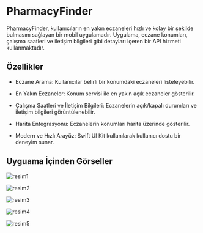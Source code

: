 # PharmacyFinder

PharmacyFinder, kullanıcıların en yakın eczaneleri hızlı ve kolay bir şekilde bulmasını sağlayan bir mobil uygulamadır. Uygulama, eczane konumları, çalışma saatleri ve iletişim bilgileri gibi detayları içeren bir API hizmeti kullanmaktadır.

## Özellikler

- Eczane Arama: Kullanıcılar belirli bir konumdaki eczaneleri listeleyebilir.

- En Yakın Eczaneler: Konum servisi ile en yakın açık eczaneler gösterilir.

- Çalışma Saatleri ve İletişim Bilgileri: Eczanelerin açık/kapalı durumları ve iletişim bilgileri görüntülenebilir.

- Harita Entegrasyonu: Eczanelerin konumları harita üzerinde gösterilir.

- Modern ve Hızlı Arayüz: Swift UI Kit kullanılarak kullanıcı dostu bir deneyim sunar.

## Uyguama İçinden Görseller

![resim1](https://github.com/mehmettfaik/pharmacyFinder/blob/main/src/images/1.png)

![resim2](https://github.com/mehmettfaik/pharmacyFinder/blob/main/src/images/2.png)

![resim3](https://github.com/mehmettfaik/pharmacyFinder/blob/main/src/images/3.png)

![resim4](https://github.com/mehmettfaik/pharmacyFinder/blob/main/src/images/4.png)

![resim5](https://github.com/mehmettfaik/pharmacyFinder/blob/main/src/images/5.png)